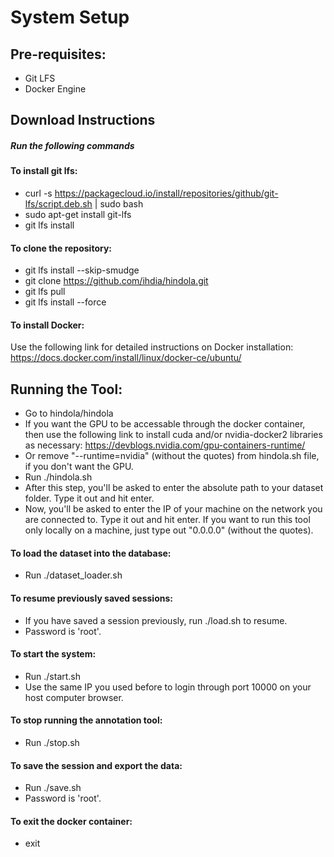 # System Setup

## Pre-requisites:
+ Git LFS
+ Docker Engine

## Download Instructions
##### Run the following commands  
  
  
#### To install git lfs:

+ curl -s https://packagecloud.io/install/repositories/github/git-lfs/script.deb.sh | sudo bash
+ sudo apt-get install git-lfs
+ git lfs install

#### To clone the repository:

+ git lfs install --skip-smudge
+ git clone https://github.com/ihdia/hindola.git
+ git lfs pull
+ git lfs install --force

#### To install Docker:

Use the following link for detailed instructions on Docker installation: https://docs.docker.com/install/linux/docker-ce/ubuntu/

## Running the Tool:
+ Go to hindola/hindola
+ If you want the GPU to be accessable through the docker container, then use the following link to install cuda and/or nvidia-docker2 libraries as necessary: https://devblogs.nvidia.com/gpu-containers-runtime/
+ Or remove "--runtime=nvidia" (without the quotes) from hindola.sh file, if you don't want the GPU.
+ Run ./hindola.sh
+ After this step, you'll be asked to enter the absolute path to your dataset folder. Type it out and hit enter. 
+ Now, you'll be asked to enter the IP of your machine on the network you are connected to. Type it out and hit enter. If you want to run this tool only locally on a machine, just type out "0.0.0.0" (without the quotes).

#### To load the dataset into the database:
+ Run ./dataset_loader.sh

#### To resume previously saved sessions:
+ If you have saved a session previously, run ./load.sh to resume.
+ Password is 'root'.

#### To start the system:
+ Run ./start.sh
+ Use the same IP you used before to login through port 10000 on your host computer browser.

#### To stop running the annotation tool:
+ Run ./stop.sh

#### To save the session and export the data:
+ Run ./save.sh
+ Password is 'root'.

#### To exit the docker container:
+ exit












